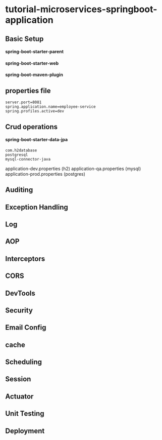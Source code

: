 # tutorial-microservices-springboot-application

## Basic Setup
#### spring-boot-starter-parent
#### spring-boot-starter-web
#### spring-boot-maven-plugin

## properties file
```
server.port=8081
spring.application.name=employee-service
spring.profiles.active=dev
```
## Crud operations
#### spring-boot-starter-data-jpa
```
com.h2database
postgresql
mysql-connector-java
```
application-dev.properties (h2)
application-qa.properties (mysql)
application-prod.properties (postgres)

## Auditing
## Exception Handling
## Log
## AOP
## Interceptors
## CORS
## DevTools
## Security
## Email Config
## cache
## Scheduling
## Session
## Actuator
## Unit Testing
## Deployment
